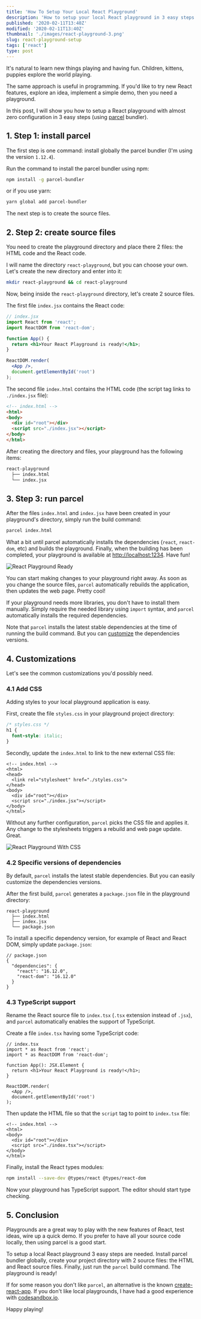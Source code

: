 ```yaml
---
title: 'How To Setup Your Local React Playground'
description: 'How to setup your local React playground in 3 easy steps: install parcel, create 2 source files, run parcel. Then... play with React!'
published: '2020-02-11T13:40Z'
modified: '2020-02-11T13:40Z'
thumbnail: './images/react-playground-3.png'
slug: react-playground-setup
tags: ['react']
type: post
---
```


It's natural to learn new things playing and having fun. Children, kittens, puppies explore the world playing.  

The same approach is useful in programming. If you'd like to try new React features, explore an idea, implement a simple demo, then you need a playground.  

In this post, I will show you how to setup a React playground with almost zero configuration in 3 easy steps (using [parcel](https://parceljs.org/) bundler).  

<Affiliate type="traversyReact" />

## 1. Step 1: install parcel

The first step is one command: install globally the parcel bundler (I'm using the version `1.12.4`).  

Run the command to install the parcel bundler using npm:

```bash
npm install -g parcel-bundler
```

or if you use yarn:

```bash
yarn global add parcel-bundler
```

The next step is to create the source files.  

## 2. Step 2: create source files

You need to create the playground directory and place there 2 files: the HTML code and the React code.  

I will name the directory `react-playground`, but you can choose your own. Let's create the new directory and enter into it:

```bash
mkdir react-playground && cd react-playground
```

Now, being inside the `react-playground` directory, let's create 2 source files.  

The first file `index.jsx` contains the React code:

```jsx
// index.jsx
import React from 'react';
import ReactDOM from 'react-dom';

function App() {
  return <h1>Your React Playground is ready!</h1>;
}

ReactDOM.render(
  <App />,
  document.getElementById('root')
);
```

The second file `index.html` contains the HTML code (the script tag links to `./index.jsx` file):

```html
<!-- index.html -->
<html>
<body>
  <div id="root"></div>
  <script src="./index.jsx"></script>
</body>
</html>
```

After creating the directory and files, your playground has the following items:

```html
react-playground
  ├── index.html
  └── index.jsx
```

## 3. Step 3: run parcel

After the files `index.html` and `index.jsx` have been created in your playground's directory, simply run the build command:

```bash
parcel index.html
```

What a bit until parcel automatically installs the dependencies (`react`, `react-dom`, etc) and builds the playground. Finally, when the building has been completed, your playground is available at [http://localhost:1234](http://localhost:1234). Have fun!

![React Playground Ready](./images/playground.png)

You can start making changes to your playground right away. As soon as you change the source files, `parcel` automatically rebuilds the application, then updates the web page. Pretty cool!

If your playground needs more libraries, you don't have to install them manually. Simply require the needed library using `import` syntax, and `parcel` automatically installs the required dependencies.  

Note that `parcel` installs the latest stable dependencies at the time of running the build command. But you can [customize](#42-specific-versions-of-dependencies) the dependencies versions.  

## 4. Customizations

Let's see the common customizations you'd possibly need.

### 4.1 Add CSS

Adding styles to your local playground application is easy.  

First, create the file `styles.css` in your playground project directory:

```css
/* styles.css */
h1 {
  font-style: italic;
}
```

Secondly, update the `index.html` to link to the new external CSS file:

```html{2-4}
<!-- index.html -->
<html>
<head>
  <link rel="stylesheet" href="./styles.css">
</head>
<body>
  <div id="root"></div>
  <script src="./index.jsx"></script>
</body>
</html>
```

Without any further configuration, `parcel` picks the CSS file and applies it. Any change to the stylesheets triggers a rebuild and web page update. Great.

![React Playground With CSS](./images/playground-css.png)

### 4.2 Specific versions of dependencies

By default, `parcel` installs the latest stable dependencies. But you can easily customize the dependencies versions.  

After the first build, `parcel` generates a `package.json` file in the playground directory: 

```html{3}
react-playground
  ├── index.html
  ├── index.jsx
  └── package.json
```

To install a specific dependency version, for example of React and React DOM, simply update `package.json`:

```json{3-4}
// package.json
{
  "dependencies": {
    "react": "16.12.0",
    "react-dom": "16.12.0"
  }
}
```

### 4.3 TypeScript support

Rename the React source file to `index.tsx` (`.tsx` extension instead of `.jsx`), and `parcel` automatically enables the support of TypeScript.  

Create a file `index.tsx` having some TypeScript code:

```tsx
// index.tsx
import * as React from 'react';
import * as ReactDOM from 'react-dom';

function App(): JSX.Element {
  return <h1>Your React Playground is ready!</h1>;
}

ReactDOM.render(
  <App />,
  document.getElementById('root')
);
```

Then update the HTML file so that the `script` tag to point to `index.tsx` file:

```html{4}
<!-- index.html -->
<html>
<body>
  <div id="root"></div>
  <script src="./index.tsx"></script>
</body>
</html>
```

Finally, install the React types modules:

```bash
npm install --save-dev @types/react @types/react-dom
```

Now your playground has TypeScript support. The editor should start type checking.  

## 5. Conclusion

Playgrounds are a great way to play with the new features of React, test ideas, wire up a quick demo. If you prefer to have all your source code locally, then using parcel is a good start.  

To setup a local React playground 3 easy steps are needed. Install parcel bundler globally, create your project directory with 2 source files: the HTML and React source files. Finally, just run the `parcel` build command. The playground is ready!

If for some reason you don't like `parcel`, an alternative is the known [create-react-app](https://github.com/facebook/create-react-app). If you don't like local playgrounds, I have had a good experience with [codesandbox.io](https://codesandbox.io/).  

Happy playing!
